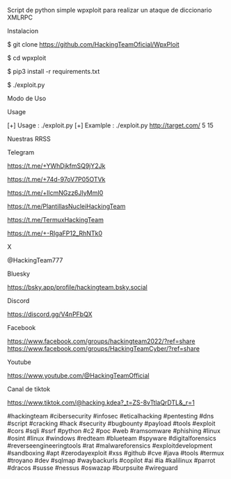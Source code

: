 Script de python simple wpxploit para realizar un ataque de diccionario XMLRPC

Instalacion 

$ git clone https://github.com/HackingTeamOficial/WpxPloit

$ cd wpxploit

$ pip3 install -r requirements.txt

$ ./exploit.py

Modo de Uso 

Usage

[+] Usage	: ./exploit.py <url> <thread> <timeout>
[+] Examlple	: ./exploit.py http://target.com/ 5 15


Nuestras RRSS

Telegram

https://t.me/+YWhDjkfmSQ9jY2Jk

https://t.me/+74d-97oV7P05OTVk

https://t.me/+llcmNGzz6JIyMmI0

https://t.me/PlantillasNucleiHackingTeam

https://t.me/TermuxHackingTeam

https://t.me/+-RIgaFP12_RhNTk0

X

@HackingTeam777

Bluesky

https://bsky.app/profile/hackingteam.bsky.social

Discord

https://discord.gg/V4nPFbQX

Facebook

https://www.facebook.com/groups/hackingteam2022/?ref=share https://www.facebook.com/groups/HackingTeamCyber/?ref=share

Youtube

https://www.youtube.com/@HackingTeamOfficial

Canal de tiktok

https://www.tiktok.com/@hacking.kdea?_t=ZS-8vTtlaQrDTL&_r=1

#hackingteam #cibersecurity #infosec #eticalhacking #pentesting #dns #script #cracking #hack #security #bugbounty #payload 
#tools #exploit #cors #sqli #ssrf #python #c2 #poc #web #ramsomware #phishing #linux #osint #linux #windows #redteam #blueteam 
#spyware #digitalforensics #reverseengineeringtools #rat #malwareforensics #exploitdevelopment #sandboxing #apt #zerodayexploit 
#xss #github #cve #java #tools #termux #troyano #dev #sqlmap #waybackurls #copilot #ai #ia #kalilinux 
#parrot #dracos #susse #nessus #oswazap #burpsuite #wireguard

